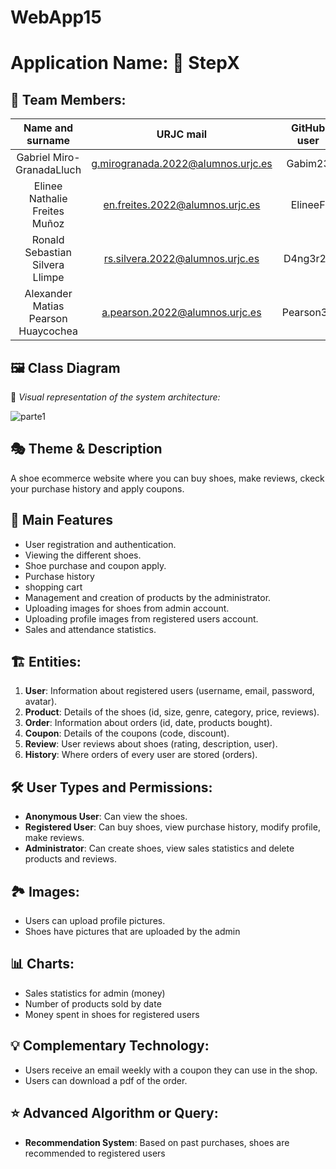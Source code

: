 # WebApp15

# Application Name: 👟 StepX

## 👥 Team Members:
| Name and surname    | URJC mail      | GitHub user      |
|:------------: |:------------:| :------------:|
| Gabriel Miro-GranadaLluch       | g.mirogranada.2022@alumnos.urjc.es       | Gabim23       |
| Elinee Nathalie Freites Muñoz       | en.freites.2022@alumnos.urjc.es       | ElineeF      |
| Ronald Sebastian Silvera Llimpe       | rs.silvera.2022@alumnos.urjc.es       | D4ng3r25       |
| Alexander Matias Pearson Huaycochea       | a.pearson.2022@alumnos.urjc.es       | Pearson33       |

## 🖼 Class Diagram
📌 *Visual representation of the system architecture:* 

![parte1](https://github.com/user-attachments/assets/03e8243d-83d6-4b11-9f27-f45836ad6c18)


## 🎭 **Theme & Description** 
A shoe ecommerce website where you can buy shoes, make reviews, ckeck your purchase history and apply coupons.

## 🚀 **Main Features** 
- User registration and authentication.
- Viewing the different shoes.
- Shoe purchase and coupon apply.
- Purchase history
- shopping cart
- Management and creation of products by the administrator.
- Uploading images for shoes from admin account.
- Uploading profile images from registered users account.
- Sales and attendance statistics.

## 🏗 **Entities**:
1. **User**: Information about registered users (username, email, password, avatar).
2. **Product**: Details of the shoes (id, size, genre, category, price, reviews).
3. **Order**: Information about orders (id, date, products bought).
4. **Coupon**: Details of the coupons (code, discount).
5. **Review**: User reviews about shoes (rating, description, user).
6. **History**: Where orders of every user are stored (orders).

## 🛠 User Types and Permissions:
- **Anonymous User**: Can view the shoes.
- **Registered User**: Can buy shoes, view purchase history, modify profile, make reviews.
- **Administrator**: Can create shoes, view sales statistics and delete products and reviews.

## 🏞 Images:
- Users can upload profile pictures.
- Shoes have pictures that are uploaded by the admin

## 📊 Charts:
- Sales statistics for admin (money)
- Number of products sold by date
- Money spent in shoes for registered users

## 💡 Complementary Technology:
- Users receive an email weekly with a coupon they can use in the shop.
- Users can download a pdf of the order. 

## ⭐ Advanced Algorithm or Query:
- **Recommendation System**: Based on past purchases, shoes are recommended to registered users




